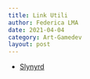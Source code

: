 ```yaml
---
title: Link Utili
author: Federica LMA
date: 2021-04-04
category: Art-Gamedev
layout: post
---
```


- <a href="https://www.slynyrd.com/blog" target="_blank_">Slynyrd</a>
